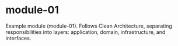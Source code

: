 # module-01

Example module (module-01). Follows Clean Architecture, separating responsibilities into layers: application, domain, infrastructure, and interfaces.
